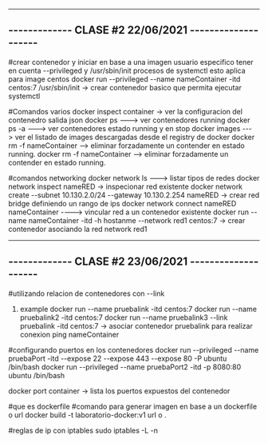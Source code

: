 -----------------------------------------------------------
-------------   CLASE #2  22/06/2021   --------------------
-----------------------------------------------------------
#crear contenedor y iniciar en base a una imagen  usuario especifico tener en cuenta --privileged y /usr/sbin/init procesos de systemctl esto aplica para image centos
docker run --privileged --name nameContainer -itd centos:7 /usr/sbin/init -> crear contenedor basico que permita ejecutar systemctl

#Comandos varios
docker inspect container  -> ver la configuracion del contenedro salida json
docker ps ---> ver contenedores running 
docker ps -a  ---> ver contenedores estado running y en stop
docker images ---> ver el listado de images descargadas desde el registry de docker
docker rm -f nameContainer --> eliminar forzadamente un contender en estado running.
docker rm -f nameContainer --> eliminar forzadamente un contender en estado running.


#comandos networking
docker network ls ---> listar tipos de redes 
docker network inspect nameRED -> inspecionar red existente
docker network create --subnet 10.130.2.0/24 --gateway 10.130.2.254 nameRED -> crear red bridge definiendo un rango de ips
docker network connect nameRED nameContainer ----> vincular red a un contenedor existente
docker run --name nameContainer -itd -h hostanme --network red1 centos:7 -> crear contenedor asociando la red network red1

-----------------------------------------------------------
-------------   CLASE #2  23/06/2021   --------------------
-----------------------------------------------------------
#utilizando relacion de contenedores con --link
1) example 
docker run --name pruebalink -itd centos:7
docker run --name pruebalink2 -itd centos:7
docker run --name pruebalink3 --link pruebalink -itd centos:7 -> asociar contenedor pruebalink para realizar conexion ping nameContainer

#configurando puertos en los contenedores
docker run --privileged --name pruebaPort -itd --expose 22 --expose 443 --expose 80 -P ubuntu /bin/bash
docker run --privileged --name pruebaPort2 -itd  -p 8080:80  ubuntu /bin/bash

docker port container -> lista los puertos expuestos del contenedor

#que es dockerfile
#comando para generar imagen en base a un dockerfile o url
docker build -t laboratorio-docker:v1 url o .

#reglas de ip con iptables 
sudo iptables -L -n